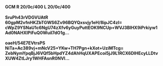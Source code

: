 #### GCM R 20/0c/400 L 20/0c/400
**SruPh43rVDGVUAtR**<br/>**60gpM2vfnHKZbTGWS6Zv96BQYQxsvjy1eH/8ipJC4zI=**<br/>**cWpZ9YSNaU1c6NgU74zXfv6yGuyPuttEOK9NCUp+WVJ3BlHX9iPrkiyw1Ad0NAHXIPiFuQ0Wuil7dO1g...**<br/><br/>
**oaeH/54E7EVtrsPS**<br/>**NiTa+Ac389vj+mNcV25+YKw+TH7Pgn+kXot+UziMTcg=**<br/>**ZebNymYpqBjJ6VQf5bHpdYZ4dAhHqUXAPEcoi5jJ9L1RCX6DlHEcyLLDtvXUW4ZtLJry1WHFAsnR0NVI...**